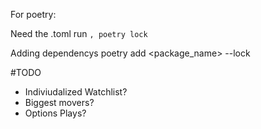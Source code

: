 For poetry:

Need the .toml
run ```, poetry lock```

Adding dependencys 
poetry add <package_name> --lock


#TODO
- Indiviudalized Watchlist? 
- Biggest movers?
- Options Plays?
